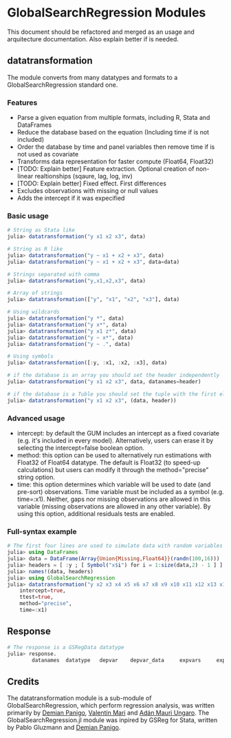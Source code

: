 # GlobalSearchRegression Modules

This document should be refactored and merged as an usage and arquitecture documentation. Also explain better if is needed.

## datatransformation
The module converts from many datatypes and formats to a GlobalSearchRegression standard one.

### Features
- Parse a given equation from multiple formats, including R, Stata and DataFrames
- Reduce the database based on the equation (Including time if is not included)
- Order the database by time and panel variables then remove time if is not used as covariate
- Transforms data representation for faster compute (Float64, Float32)
- [TODO: Explain better] Feature extraction. Optional creation of non-linear realtionships (sqaure, lag, log, inv)
- [TODO: Explain better] Fixed effect. First differences
- Excludes observations with missing or null values
- Adds the intercept if it was expecified

### Basic usage

```julia
# String as Stata like
julia> datatransformation("y x1 x2 x3", data)

# String as R like
julia> datatransformation("y ~ x1 + x2 + x3", data)
julia> datatransformation("y ~ x1 + x2 + x3", data=data)

# Strings separated with comma
julia> datatransformation("y,x1,x2,x3", data)

# Array of strings
julia> datatransformation(["y", "x1", "x2", "x3"], data)

# Using wildcards
julia> datatransformation("y *", data)
julia> datatransformation("y x*", data)
julia> datatransformation("y x1 z*", data)
julia> datatransformation("y ~ x*", data)
julia> datatransformation("y ~ .", data)

# Using symbols
julia> datatransformation([:y, :x1, :x2, :x3], data)

# if the database is an array you should set the header independently
julia> datatransformation("y x1 x2 x3", data, datanames=header)

# if the database is a Tuble you should set the tuple with the first element as the data and the second element as the header
julia> datatransformation("y x1 x2 x3", (data, header))
```

### Advanced usage
* intercept: by default the GUM includes an intercept as a fixed covariate (e.g. it's included in every model). Alternatively, users can erase it by selecting the intercept=false boolean option.
* method: this option can be used to alternatively run estimations with Float32 of Float64 datatype. The default is Float32 (to speed-up calculations) but users can modify it through the method="precise" string option.
* time: this option determines which variable will be used to date (and pre-sort) observations. Time variable must be included as a symbol (e.g. time=:x1). Neither, gaps nor missing observations are allowed in this variable (missing observations are allowed in any other variable). By using this option, additional residuals tests are enabled.

### Full-syntax example

```julia
# The first four lines are used to simulate data with random variables
julia> using DataFrames
julia> data = DataFrame(Array{Union{Missing,Float64}}(randn(100,16)))
julia> headers = [ :y ; [ Symbol("x$i") for i = 1:size(data,2) - 1 ] ]
julia> names!(data, headers)
julia> using GlobalSearchRegression
julia> datatransformation("y x2 x3 x4 x5 x6 x7 x8 x9 x10 x11 x12 x13 x14 x15", data, 
    intercept=true, 
    ttest=true, 
    method="precise", 
    time=:x1)
```

## Response

```julia
# The response is a GSRegData datatype
julia> response.
        datanames  datatype   depvar    depvar_data     expvars     expvars_data    intercept  nobs       time
```

## Credits
The datatransformation module is a sub-module of GlobalSearchRegression, which perform regression analysis, was written primarily by [Demian Panigo](https://github.com/dpanigo/), [Valentín Mari](https://github.com/vmari/) and [Adán Mauri Ungaro](https://github.com/adanmauri/). The GlobalSearchRegression.jl module was inpired by GSReg for Stata, written by Pablo Gluzmann and [Demian Panigo](https://github.com/dpanigo/).
